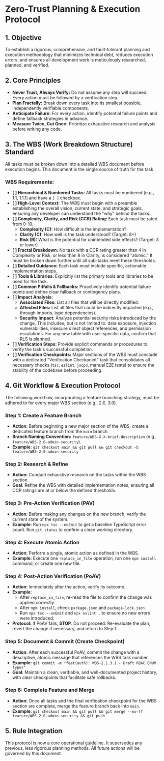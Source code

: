# Zero-Trust Planning & Execution Protocol

## 1. Objective
To establish a rigorous, comprehensive, and fault-tolerant planning and execution methodology that minimizes technical debt, reduces execution errors, and ensures all development work is meticulously researched, planned, and verified.

## 2. Core Principles
- **Never Trust, Always Verify:** Do not assume any step will succeed. Every action must be followed by a verification step.
- **Plan Fractally:** Break down every task into its smallest possible, independently verifiable components.
- **Anticipate Failure:** For every action, identify potential failure points and define fallback strategies in advance.
- **Measure Twice, Cut Once:** Prioritize exhaustive research and analysis before writing any code.

## 3. The WBS (Work Breakdown Structure) Standard
All tasks must be broken down into a detailed WBS document before execution begins. This document is the single source of truth for the task.

### WBS Requirements:
- **[ ] Hierarchical & Numbered Tasks:** All tasks must be numbered (e.g., 1.1, 1.1.1) and have a `[ ]` checkbox.
- **[ ] High-Level Context:** The WBS must begin with a preamble establishing the overall vision, current state, and strategic goals, ensuring any developer can understand the "why" behind the tasks.
- **[ ] Complexity, Clarity, and Risk (CCR) Rating:** Each task must be rated from 0-10.
    - **Complexity (C):** How difficult is the implementation?
    - **Clarity (C):** How well is the task understood? (Target: 8+)
    - **Risk (R):** What is the potential for unintended side effects? (Target: 3 or lower)
- **[ ] Fractal Breakdown:** No task with a CCR rating greater than 4 in Complexity or Risk, or less than 8 in Clarity, is considered "atomic." It must be broken down further until all sub-tasks meet these thresholds.
- **[ ] Detailed Guidance:** Each task must include specific, actionable implementation steps.
- **[ ] Tools & Libraries:** Explicitly list the primary tools and libraries to be used for the task.
- **[ ] Common Pitfalls & Fallbacks:** Proactively identify potential failure points and define clear fallback or contingency plans.
- **[ ] Impact Analysis:**
    - **Associated Files:** List all files that will be directly modified.
    - **Affected Files:** List all files that could be indirectly impacted (e.g., through imports, type dependencies).
    - **Security Impact:** Analyze potential security risks introduced by the change. This includes, but is not limited to: data exposure, injection vulnerabilities, insecure direct object references, and permission escalations. For any new table with user-specific data, confirm that RLS is planned.
- **[ ] Verification Steps:** Provide explicit commands or procedures to verify the task's successful completion.
- **[ ] Verification Checkpoints:** Major sections of the WBS must conclude with a dedicated "Verification Checkpoint" task that consolidates all necessary checks (`tsc`, `eslint`, `jscpd`, manual E2E tests) to ensure the stability of the codebase before proceeding.

## 4. Git Workflow & Execution Protocol
The following workflow, incorporating a feature branching strategy, must be adhered to for every major WBS section (e.g., 2.0, 3.0).

### Step 1: Create a Feature Branch
- **Action:** Before beginning a new major section of the WBS, create a dedicated feature branch from the `main` branch.
- **Branch Naming Convention:** `feature/WBS-X.X-brief-description` (e.g., `feature/WBS-2.0-admin-security`).
- **Example:** `git checkout main && git pull && git checkout -b feature/WBS-2.0-admin-security`

### Step 2: Research & Refine
- **Action:** Conduct exhaustive research on the tasks within the WBS section.
- **Goal:** Refine the WBS with detailed implementation notes, ensuring all CCR ratings are at or below the defined thresholds.

### Step 3: Pre-Action Verification (PAV)
- **Action:** Before making any changes on the new branch, verify the current state of the system.
- **Example:** Run `npx tsc --noEmit` to get a baseline TypeScript error count. Run `git status` to confirm a clean working directory.

### Step 4: Execute Atomic Action
- **Action:** Perform a single, atomic action as defined in the WBS.
- **Example:** Execute one `replace_in_file` operation, run one `npm install` command, or create one new file.

### Step 4: Post-Action Verification (PoAV)
- **Action:** Immediately after the action, verify its outcome.
- **Example:**
    - After `replace_in_file`, re-read the file to confirm the change was applied correctly.
    - After `npm install`, check `package.json` and `package-lock.json`.
    - Run `npx tsc --noEmit` and `npx eslint .` to ensure no new errors were introduced.
- **Protocol:** If PoAV fails, **STOP**. Do not proceed. Re-evaluate the plan, revert the change if necessary, and return to Step 1.

### Step 5: Document & Commit (Create Checkpoint)
- **Action:** After each successful PoAV, commit the change with a descriptive, atomic message that references the WBS task number.
- **Example:** `git commit -m "feat(auth): WBS-2.1.3.1 - Draft RBAC ENUM types"`
- **Goal:** Maintain a clean, verifiable, and well-documented project history, with clear checkpoints that facilitate safe rollbacks.

### Step 6: Complete Feature and Merge
- **Action:** Once all tasks and the final verification checkpoint for the WBS section are complete, merge the feature branch back into `main`.
- **Example:** `git checkout main && git pull && git merge --no-ff feature/WBS-2.0-admin-security && git push`

## 5. Rule Integration
This protocol is now a core operational guideline. It supersedes any previous, less rigorous planning methods. All future actions will be governed by this document.
